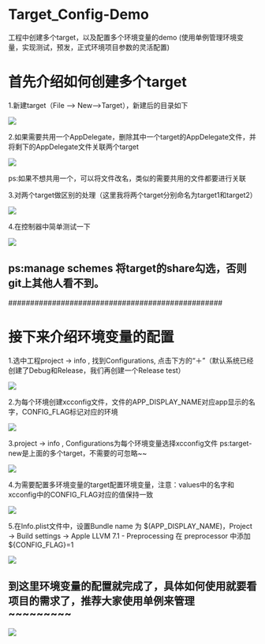 # Target_Config-Demo

工程中创建多个target，以及配置多个环境变量的demo
(使用单例管理环境变量，实现测试，预发，正式环境项目参数的灵活配置)

# 首先介绍如何创建多个target

1.新建target（File ——> New——>Target），新建后的目录如下

![](https://github.com/ddZhang/Target_Config-Demo/blob/master/Target-Demo/images/1.png)

2.如果需要共用一个AppDelegate，删除其中一个target的AppDelegate文件，并将剩下的AppDelegate文件关联两个target

![](https://github.com/ddZhang/Target_Config-Demo/blob/master/Target-Demo/images/2.png)

ps:如果不想共用一个，可以将文件改名，类似的需要共用的文件都要进行关联

3.对两个target做区别的处理（这里我将两个target分别命名为target1和target2）

![](https://github.com/ddZhang/Target_Config-Demo/blob/master/Target-Demo/images/3.png)

4.在控制器中简单测试一下

![](https://github.com/ddZhang/Target_Config-Demo/blob/master/Target-Demo/images/4.png)

ps:manage schemes 将target的share勾选，否则git上其他人看不到。
----------

#################################################

# 接下来介绍环境变量的配置

1.选中工程project -> info , 找到Configurations, 点击下方的“＋”（默认系统已经创建了Debug和Release，我们再创建一个Release test）

![](https://github.com/ddZhang/Target_Config-Demo/blob/master/Target-Demo/images/5.png)

2.为每个环境创建xcconfig文件，文件的APP_DISPLAY_NAME对应app显示的名字，CONFIG_FLAG标记对应的环境

![](https://github.com/ddZhang/Target_Config-Demo/blob/master/Target-Demo/images/6.png)

3.project -> info , Configurations为每个环境变量选择xcconfig文件
ps:target-new是上面的多个target，不需要的可忽略~~

![](https://github.com/ddZhang/Target_Config-Demo/blob/master/Target-Demo/images/7.png)

4.为需要配置多环境变量的target配置环境变量，注意：values中的名字和xcconfig中的CONFIG_FLAG对应的值保持一致

![](https://github.com/ddZhang/Target_Config-Demo/blob/master/Target-Demo/images/8.png)

5.在Info.plist文件中，设置Bundle name 为 $(APP_DISPLAY_NAME)，Project -> Build settings -> Apple LLVM 7.1 - Preprocessing
在 preprocessor 中添加 ${CONFIG_FLAG}=1

![](https://github.com/ddZhang/Target_Config-Demo/blob/master/Target-Demo/images/10.png)

## 到这里环境变量的配置就完成了，具体如何使用就要看项目的需求了，推荐大家使用单例来管理~~~~~~~~~
![](https://github.com/ddZhang/Target_Config-Demo/blob/master/Target-Demo/images/9.png)
